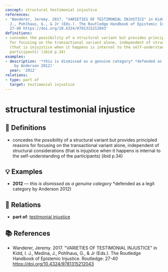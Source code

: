 ```yaml
---
concept: structural testimonial injustice
references:
- 'Wanderer, Jeremy. 2017. "VARIETIES OF TESTIMONIAL INJUSTICE" in Kidd, I. J., Medina,
  J., Pohlhaus, G., & Jr (Eds.). The Routledge Handbook of Epistemic Injustice. Routledge:
  27-40 https://doi.org/10.4324/9781315212043'
definitions:
- concedes the possibility of a structural variant but provides principled reasons
  for focusing on the transactional variant alone, independent of structural considerations
  (that is injujstice when it happens is internal to the self-understanding of the
  participants) (ibid p.34)
examples:
- description: '*this is dismissed as a genuine category* *defended as a legit category
    by Anderson 2012)'
  year: '2012'
relations:
- type: part of
  target: testimonial injustice
---
```


# structural testimonial injustice

## 📖 Definitions

- concedes the possibility of a structural variant but provides principled reasons for focusing on the transactional variant alone, independent of structural considerations (that is injujstice when it happens is internal to the self-understanding of the participants) (ibid p.34)

## 💡 Examples

- **2012** — *this is dismissed as a genuine category* *defended as a legit category by Anderson 2012)

## 🔗 Relations

- **part of**: [testimonial injustice](./testimonial-injustice.md)

## 📚 References

- Wanderer, Jeremy. 2017. "VARIETIES OF TESTIMONIAL INJUSTICE" in Kidd, I. J., Medina, J., Pohlhaus, G., & Jr (Eds.). The Routledge Handbook of Epistemic Injustice. Routledge: 27-40 https://doi.org/10.4324/9781315212043

